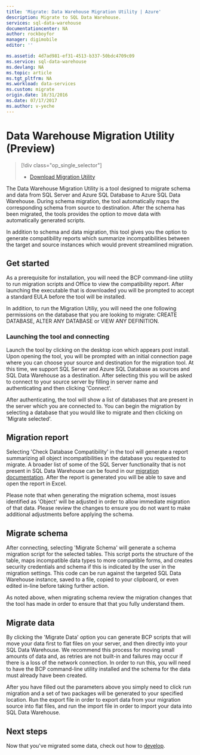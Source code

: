```yaml
---
title: 'Migrate: Data Warehouse Migration Utility | Azure'
description: Migrate to SQL Data Warehouse.
services: sql-data-warehouse
documentationcenter: NA
author: rockboyfor
manager: digimobile
editor: ''

ms.assetid: 4d7ad981-ef31-4513-b337-50bdc4709c09
ms.service: sql-data-warehouse
ms.devlang: NA
ms.topic: article
ms.tgt_pltfrm: NA
ms.workload: data-services
ms.custom: migrate
origin.date: 10/31/2016
ms.date: 07/17/2017
ms.author: v-yeche
---
```


# Data Warehouse Migration Utility (Preview)

> [!div class="op_single_selector"]
> * [Download Migration Utility][Download Migration Utility]
> 
> 

The Data Warehouse Migration Utility is a tool designed to migrate schema and data from SQL Server and Azure SQL Database to Azure SQL Data Warehouse. During schema migration, the tool automatically maps the corresponding schema from source to destination. After the schema has been migrated, the tools provides the option to move data with automatically generated scripts.

In addition to schema and data migration, this tool gives you the option to generate compatibility reports which summarize incompatibilities between the target and source instances which would prevent streamlined migration.

## Get started
As a prerequisite for installation, you will need the BCP command-line utility to run migration scripts and Office to view the compatibility report. After launching the executable that is downloaded you will be prompted to accept a standard EULA before the tool will be installed.

In addition, to run the Migration Utiliy, you will need the one following permissions on the database that you are looking to migrate: CREATE DATABASE, ALTER ANY DATABASE or VIEW ANY DEFINITION.

### Launching the tool and connecting
Launch the tool by clicking on the desktop icon which appears post install. Upon opening the tool, you will be prompted with an initial connection page where you can choose your source and destination for the migration tool. At this time, we support SQL Server and Azure SQL Database as sources and SQL Data Warehouse as a destination. After selecting this you will be asked to connect to your source server by filling in server name and authenticating and then clicking 'Connect'.

After authenticating, the tool will show a list of databases that are present in the server which you are connected to. You can begin the migration by selecting a database that you would like to migrate and then clicking on 'Migrate selected'.

## Migration report
Selecting 'Check Database Compatibility' in the tool will generate a report summarizing all object incompatibilities in the database you requested to migrate. A broader list of some of the SQL Server functionality that is not present in SQL Data Warehouse can be found in our [migration documentation][migration documentation]. After the report is generated you will be able to save and open the report in Excel.

Please note that when generating the migration schema, most issues identified as 'Object' will be adjusted in order to allow immediate migration of that data. Please review the changes to ensure you do not want to make additional adjustments before applying the schema.

## Migrate schema
After connecting, selecting 'Migrate Schema' will generate a schema migration script for the selected tables. This script ports the structure of the table, maps incompatible data types to more compatible forms, and creates security credentials and schema if this is indicated by the user in the migration settings. This code can be run against the targeted SQL Data Warehouse instance, saved to a file, copied to your clipboard, or even edited in-line before taking further action.  

As noted above, when migrating schema review the migration changes that the tool has made in order to ensure that that you fully understand them.  

## Migrate data
By clicking the 'Migrate Data' option you can generate BCP scripts that will move your data first to flat files on your server, and then directly into your SQL Data Warehouse. We recommend this process for moving small amounts of data and, as retries are not built-in and failures may occur if there is a loss of the network connection. In order to run this, you will need to have the BCP command-line utility installed and the schema for the data must already have been created.

After you have filled out the parameters above you simply need to click run migration and a set of two packages will be generated to your specified location. Run the export file in order to export data from your migration source into flat files, and run the import file in order to import your data into SQL Data Warehouse.

## Next steps
Now that you've migrated some data, check out how to [develop][develop].

<!--Image references-->

<!--Article references-->
[migration documentation]: sql-data-warehouse-overview-migrate.md
[develop]: sql-data-warehouse-overview-develop.md

<!--Other Web references--> 
[Download Migration Utility]: https://migrhoststorage.blob.core.chinacloudapi.cn/sqldwsample/DataWarehouseMigrationUtility.zip